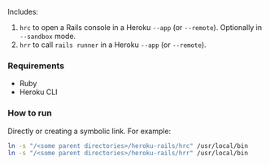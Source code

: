 Includes:

1. `hrc` to open a Rails console in a Heroku `--app` (or `--remote`). Optionally in `--sandbox` mode.
2. `hrr` to call `rails runner` in a Heroku `--app` (or `--remote`).

### Requirements

- Ruby
- Heroku CLI

### How to run

Directly or creating a symbolic link. For example:

```sh
ln -s "/<some parent directories>/heroku-rails/hrc" /usr/local/bin
ln -s "/<some parent directories>/heroku-rails/hrr" /usr/local/bin
```
